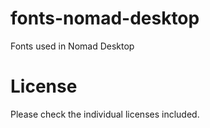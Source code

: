 # fonts-nomad-desktop
Fonts used in Nomad Desktop

License
===

Please check the individual licenses included.
